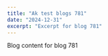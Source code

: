 ```yaml
---
title: "Ak test blogs 781"
date: "2024-12-31"
excerpt: "Excerpt for blog 781"
---
```


Blog content for blog 781